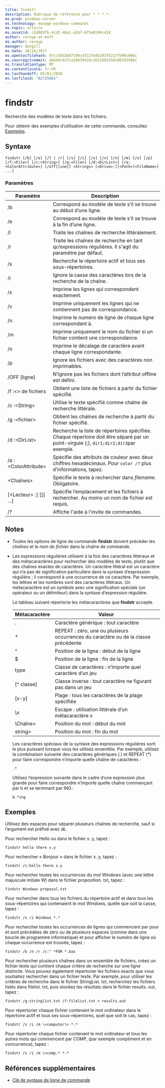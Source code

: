 ```yaml
---
title: findstr
description: Rubrique de référence pour * * * *-
ms.prod: windows-server
ms.technology: manage-windows-commands
ms.topic: article
ms.assetid: c2d803fb-4cd2-46a1-a1b7-6f5e0249c418
author: coreyp-at-msft
ms.author: coreyp
manager: dongill
ms.date: 10/16/2017
ms.openlocfilehash: 97cc58d2b87190c43137e8b193f0217fb98c006c
ms.sourcegitcommit: ab64dc83fca28039416c26226815502d0193500c
ms.translationtype: MT
ms.contentlocale: fr-FR
ms.lasthandoff: 05/01/2020
ms.locfileid: "82725601"
---
```

# <a name="findstr"></a>findstr

Recherche des modèles de texte dans les fichiers.

Pour obtenir des exemples d’utilisation de cette commande, consultez [Exemples](#examples).

## <a name="syntax"></a>Syntaxe

```
findstr [/b] [/e] [/l | /r] [/s] [/i] [/x] [/v] [/n] [/m] [/o] [/p] [/f:<File>] [/c:<String>] [/g:<File>] [/d:<DirList>] [/a:<ColorAttribute>] [/off[line]] <Strings> [<Drive>:][<Path>]<FileName>[ ...]
```

### <a name="parameters"></a>Paramètres

|Paramètre|Description|
|---------|-----------|
|/b|Correspond au modèle de texte s’il se trouve au début d’une ligne.|
|/e|Correspond au modèle de texte s’il se trouve à la fin d’une ligne.|
|/l|Traite les chaînes de recherche littéralement.|
|/r|Traite les chaînes de recherche en tant qu’expressions régulières. Il s'agit du paramètre par défaut.|
|/s|Recherche le répertoire actif et tous ses sous-répertoires.|
|/i|Ignore la casse des caractères lors de la recherche de la chaîne.|
|/x|Imprime les lignes qui correspondent exactement.|
|/v|Imprime uniquement les lignes qui ne contiennent pas de correspondance.|
|/n|Imprime le numéro de ligne de chaque ligne correspondant à.|
|/m|Imprime uniquement le nom du fichier si un fichier contient une correspondance.|
|/o|Imprime le décalage de caractère avant chaque ligne correspondante.|
|/p|Ignore les fichiers avec des caractères non imprimables.|
|/OFF [ligne]|N’ignore pas les fichiers dont l’attribut offline est défini.|
|/f :\<> de fichiers|Obtient une liste de fichiers à partir du fichier spécifié.|
|/c :\<String>|Utilise le texte spécifié comme chaîne de recherche littérale.|
|/g :\<fichier>|Obtient les chaînes de recherche à partir du fichier spécifié.|
|/d :\<DirList>|Recherche la liste de répertoires spécifiée. Chaque répertoire doit être séparé par un point-virgule (;), `dir1;dir2;dir3`par exemple.|
|/a :\<ColorAttribute>|Spécifie des attributs de couleur avec deux chiffres hexadécimaux. Pour `color /?` plus d’informations, tapez.|
|\<Chaînes>|Spécifie le texte à rechercher dans *filename*. Obligatoire.|
|[\<Lecteur> :] [<Path>]<FileName>[ ...]|Spécifie l’emplacement et les fichiers à rechercher. Au moins un nom de fichier est requis.|
|/?|Affiche l'aide à l'invite de commandes.|

## <a name="remarks"></a>Notes 

- Toutes les options de ligne de commande **findstr** doivent précéder les *chaînes* et le *nom de fichier* dans la chaîne de commande.
- Les expressions régulières utilisent à la fois des caractères littéraux et des métacaractères pour rechercher des modèles de texte, plutôt que des chaînes exactes de caractères. Un caractère littéral est un caractère qui n’a pas de signification particulière dans la syntaxe d’expression régulière ; il correspond à une occurrence de ce caractère. Par exemple, les lettres et les nombres sont des caractères littéraux. Un métacaractère est un symbole avec une signification spéciale (un opérateur ou un délimiteur) dans la syntaxe d’expression régulière.

  Le tableau suivant répertorie les métacaractères que **findstr** accepte.  

  |Métacaractère|Valeur|
  |-------------|-----|
  |.|Caractère générique : tout caractère|
  |*|REPEAT : zéro, une ou plusieurs occurrences du caractère ou de la classe précédente|
  |^|Position de la ligne : début de la ligne|
  |$|Position de la ligne : fin de la ligne|
  |type|Classe de caractères : n’importe quel caractère d’un jeu|
  |[^ classe]|Classe inverse : tout caractère ne figurant pas dans un jeu|
  |[x-y]|Plage : tous les caractères de la plage spécifiée|
  |\x|Escape : utilisation littérale d’un métacaractère x|
  |\\Chaîne<|Position du mot : début du mot|
  |string\>|Position du mot : fin du mot|

  Les caractères spéciaux de la syntaxe des expressions régulières sont le plus puissant lorsque vous les utilisez ensemble. Par exemple, utilisez la combinaison suivante des caractères génériques (.) et REPEAT (*) pour faire correspondre n’importe quelle chaîne de caractères :

  ```
  .*
  ``` 

  Utilisez l’expression suivante dans le cadre d’une expression plus grande pour faire correspondre n’importe quelle chaîne commençant par b et se terminant par ING : 

  ```
  b.*ing
  ```

## <a name="examples"></a>Exemples

Utilisez des espaces pour séparer plusieurs chaînes de recherche, sauf si l’argument est préfixé avec **/c**.

Pour rechercher Hello ou dans le fichier x. y, tapez :

```
findstr hello there x.y 
```

Pour rechercher « Bonjour » dans le fichier x. y, tapez :

```
findstr /c:hello there x.y 
```

Pour rechercher toutes les occurrences du mot Windows (avec une lettre majuscule initiale W) dans le fichier proposition. txt, tapez :

```
findstr Windows proposal.txt 
```

Pour rechercher dans tous les fichiers du répertoire actif et dans tous les sous-répertoires qui contenaient le mot Windows, quelle que soit la casse, tapez :

```
findstr /s /i Windows *.* 
```

Pour rechercher toutes les occurrences de lignes qui commencent par pour et sont précédées de zéro ou de plusieurs espaces (comme dans une boucle de programme informatique) et pour afficher le numéro de ligne où chaque occurrence est trouvée, tapez :

```
findstr /b /n /r /c:^ *FOR *.bas 
```

Pour rechercher plusieurs chaînes dans un ensemble de fichiers, créez un fichier texte qui contient chaque critère de recherche sur une ligne distincte. Vous pouvez également répertorier les fichiers exacts que vous souhaitez rechercher dans un fichier texte. Par exemple, pour utiliser les critères de recherche dans le fichier StringList. txt, recherchez les fichiers listés dans filelist. txt, puis stockez les résultats dans le fichier results. out, tapez :

```
findstr /g:stringlist.txt /f:filelist.txt > results.out 
```

Pour répertorier chaque fichier contenant le mot ordinateur dans le répertoire actif et tous ses sous-répertoires, quel que soit le cas, tapez :

```
findstr /s /i /m \<computer\> *.*
```

Pour répertorier chaque fichier contenant le mot ordinateur et tous les autres mots qui commencent par COMP, (par exemple compliment et en concurrence), tapez :

```
findstr /s /i /m \<comp.* *.*
```

## <a name="additional-references"></a>Références supplémentaires

- [Clé de syntaxe de ligne de commande](command-line-syntax-key.md)